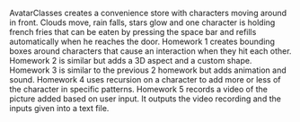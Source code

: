 AvatarClasses creates a convenience store with characters moving around in front. Clouds move, rain falls, stars glow and one character is holding french fries that can be eaten by pressing the space bar and refills automatically when he reaches the door.
Homework 1 creates bounding boxes around characters that cause an interaction when they hit each other.
Homework 2 is similar but adds a 3D aspect and a custom shape.
Homework 3 is similar to the previous 2 homework but adds animation and sound.
Homework 4 uses recursion on a character to add more or less of the character in specific patterns.
Homework 5 records a video of the picture added based on user input. It outputs the video recording and the inputs given into a text file.
